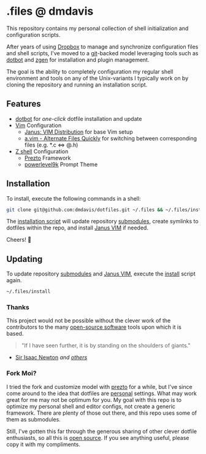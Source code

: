 # .files @ dmdavis
This repository contains my personal collection of shell initialization and configuration scripts.

After years of using [Dropbox][] to manage and synchronize configuration files and shell scripts, I've moved to a [git][]-backed model leveraging tools such as [dotbot][] and [zgen][] for installation and plugin management.

The goal is the ability to completely configuration my regular shell environment and tools on any of the Unix-variants I typically work on by cloning the repository and running an installation script.

## Features

* [dotbot][] for *one-click* dotfile installation and update
* [Vim][] Configuration
  * [Janus: VIM Distribution][janus] for base Vim setup
  * [a.vim - Alternate Files Quickly][a.vim] for switching between corresponding files (e.g. *.c ⇔ @.h)
* [Z shell][zsh] Configuration
  * [Prezto][prezto] Framework
  * [powerlevel9k][] Prompt Theme

## Installation

To install, execute the following commands in a shell:

```bash
git clone git@github.com:dmdavis/dotfiles.git ~/.files && ~/.files/install
```

The [installation script](install) will update repository [submodules](./.gitmodules), create symlinks to dotfiles within the repo, and install [Janus VIM][janus] if needed.

Cheers! :beer:

## Updating

To update repository [submodules](.gitmodules) and [Janus VIM][janus], execute the [install](./install) script again.

```bash
~/.files/install
```

### Thanks

This project would not be possible without the clever work of the contributors to the many [open-source software](w-oss) tools upon which it is based.

> "If I have seen further, it is by standing on the shoulders of giants."

- [Sir Isaac Newton][w-isaac] *and [others][w-giants]*

### Fork Moi?

I tried the fork and customize model with [prezto][] for a while, but I've since come around to the idea that dotfiles are [personal][] settings. What may work great for me may not be optimum for you. My goal with this repo is to optimize my personal shell and editor configs, not create a generic framework. There are plenty of those out there, and this repo uses some of them as submodules.

Still, I've gotten this far through the generous sharing of other clever dotfile enthusiasts, so all this is [open source](LICENSE). If you see anything useful, please copy it with my compliments.

[a.vim]:        http://www.vim.org/scripts/script.php?script_id=31
[dotbot]:       https://github.com/anishathalye/dotbot
[Dropbox]:      https://www.dropbox.com
[git]:          https://git-scm.com
[janus]:        https://github.com/carlhuda/janus
[personal]:     http://www.anishathalye.com/2014/08/03/managing-your-dotfiles/
[powerlevel9k]: https://github.com/bhilburn/powerlevel9k
[prezto]:       https://github.com/sorin-ionescu/prezto
[Vim]:          http://www.vim.org
[w-giants]:     https://en.wikipedia.org/wiki/Standing_on_the_shoulders_of_giants
[w-isaac]:      https://en.wikipedia.org/wiki/Isaac_Newton
[w-oss]:        https://en.wikipedia.org/wiki/Open-source_software
[zgen]:         https://github.com/tarjoilija/zgen
[zsh]:          http://zsh.sourceforge.net
